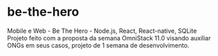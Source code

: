 # be-the-hero
Mobile e Web - Be The Hero - Node.js, React, React-native, SQLite
</br>
Projeto feito com a proposta da semana OmniStack 11.0 visando auxiliar ONGs em seus casos, projeto de 1 semana de desenvolvimento.
